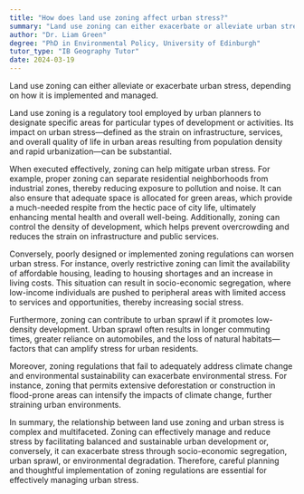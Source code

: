 ```yaml
---
title: "How does land use zoning affect urban stress?"
summary: "Land use zoning can either exacerbate or alleviate urban stress depending on its implementation and management."
author: "Dr. Liam Green"
degree: "PhD in Environmental Policy, University of Edinburgh"
tutor_type: "IB Geography Tutor"
date: 2024-03-19
---
```


Land use zoning can either alleviate or exacerbate urban stress, depending on how it is implemented and managed.

Land use zoning is a regulatory tool employed by urban planners to designate specific areas for particular types of development or activities. Its impact on urban stress—defined as the strain on infrastructure, services, and overall quality of life in urban areas resulting from population density and rapid urbanization—can be substantial.

When executed effectively, zoning can help mitigate urban stress. For example, proper zoning can separate residential neighborhoods from industrial zones, thereby reducing exposure to pollution and noise. It can also ensure that adequate space is allocated for green areas, which provide a much-needed respite from the hectic pace of city life, ultimately enhancing mental health and overall well-being. Additionally, zoning can control the density of development, which helps prevent overcrowding and reduces the strain on infrastructure and public services.

Conversely, poorly designed or implemented zoning regulations can worsen urban stress. For instance, overly restrictive zoning can limit the availability of affordable housing, leading to housing shortages and an increase in living costs. This situation can result in socio-economic segregation, where low-income individuals are pushed to peripheral areas with limited access to services and opportunities, thereby increasing social stress.

Furthermore, zoning can contribute to urban sprawl if it promotes low-density development. Urban sprawl often results in longer commuting times, greater reliance on automobiles, and the loss of natural habitats—factors that can amplify stress for urban residents.

Moreover, zoning regulations that fail to adequately address climate change and environmental sustainability can exacerbate environmental stress. For instance, zoning that permits extensive deforestation or construction in flood-prone areas can intensify the impacts of climate change, further straining urban environments.

In summary, the relationship between land use zoning and urban stress is complex and multifaceted. Zoning can effectively manage and reduce stress by facilitating balanced and sustainable urban development or, conversely, it can exacerbate stress through socio-economic segregation, urban sprawl, or environmental degradation. Therefore, careful planning and thoughtful implementation of zoning regulations are essential for effectively managing urban stress.
    
